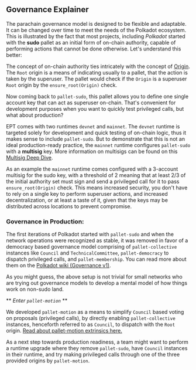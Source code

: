 ## Governance Explainer

The parachain governance model is designed to be flexible and adaptable. It can be changed over time to meet the needs of the Polkadot ecosystem. This is illustrated by the fact that most projects, including *Polkadot* started with the **sudo** pallet as an initial form of on-chain authority, capable of performing actions that cannot be done otherwise. Let's understand this better: 

The concept of on-chain authority ties intricately with the concept of [Origin](https://docs.substrate.io/build/origins/). The `Root` origin is a means of indicating usually to a pallet, that the action is taken by the superuser. The pallet would check if the `Origin` is a superuser `Root` origin by the `ensure_root(Origin)` check. 

Now coming back to `pallet-sudo`, this pallet allows you to define one single account key that can act as superuser on-chain. That's convenient for development purposes when you want to quickly test privileged calls, but what about production? 

EPT comes with two runtimes `devnet` and `mainnet`. The `devnet` runtime is targeted solely for development and quick testing of on-chain logic, thus it makes sense to include `pallet-sudo`. But to demonstrate that this is not an ideal production-ready practice, the `mainnet` runtime configures `pallet-sudo` with a **multisig** key. More information on multisigs can be found on this [Multisig Deep Dive](https://youtu.be/J2OAcd4sWfA?si=yC4zKiQGY1FrQt_v).

As an example the `mainnet` runtime comes configured with a 3-account multisig for the sudo key, with a threshold of 2 meaning that at least 2/3 of the initial authority set must sign and send a privileged call for it to pass `ensure_root(Origin)` check. This means increased security, you don't have to rely on a single key to perform superuser actions, and increased decentralization, or at least a taste of it, given that the keys may be distributed across locations to prevent compromise.

### Governance in Production: 

The first iterations of Polkadot started with `pallet-sudo` and when the network operations were recognized as stable, it was removed in favor of a democracy based governance model comprising of `pallet-collective` instances like `Council` and `TechnicalCommittee`, `pallet-democracy` to dispatch privileged calls, and `pallet-membership`. You can read more about them on the [Polkadot wiki (Governance v1)](https://wiki.polkadot.network/docs/learn-governance).

As you might guess, the above setup is not trivial for small networks who are trying out governance models to develop a mental model of how things work on non-sudo land. 

** *Enter `pallet-motion`* **

We developed `pallet-motion` as a means to simplify `Council` based voting on proposals (privileged calls), by directly enabling `pallet-collective` instances, henceforth referred to as `Council`, to dispatch with the `Root` origin. [Read about pallet-motion extrinsics here.](../pallets/motion/README.md)

As a next step towards production readiness, a team might want to perform a runtime upgrade where they remove `pallet-sudo`, have `Council` instances in their runtime, and try making privileged calls through one of the three provided origins by `pallet-motion`. 

